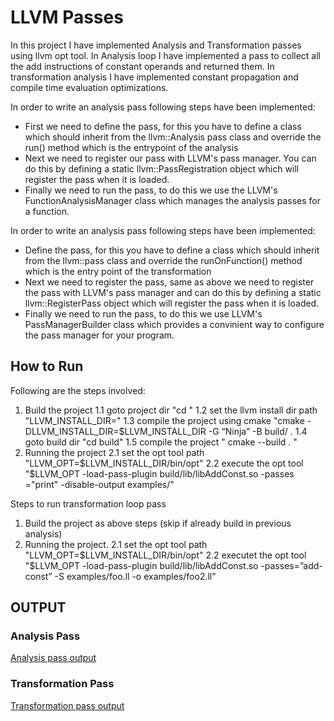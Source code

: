 # LLVM Passes
In this project I have implemented Analysis and Transformation passes using llvm opt tool. In Analysis loop I have implemented a pass to collect all the add instructions of constant operands and returned them. In transformation analysis I have implemented constant propagation and compile time evaluation optimizations.

In order to write an analysis pass following steps have been implemented:
* First we need to define the pass, for this you have to define a class which should inherit from the llvm::Analysis pass class and override the run() method which is the entrypoint of the analysis
* Next we need to register our pass with LLVM's pass manager. You can do this by defining a static llvm::PassRegistration<InstructionCountPass> object which will register the pass when it is loaded.
* Finally we need to run the pass, to do this we use the LLVM's FunctionAnalysisManager class which manages the analysis passes for a function.

  
In order to write an analysis pass following steps have been implemented:
* Define the pass, for this you have to define a class which should inherit from the llvm::pass class and override the runOnFunction() method which is the entry point of the transformation
* Next we need to register the pass, same as above we need to register the pass with LLVM's pass manager and can do this by defining a static llvm::RegisterPass<classname> object which will register the pass when it is loaded.
* Finally we need to run the pass, to do this we use LLVM's PassManagerBuilder class which provides a convinient way to configure the pass manager for your program.
  
  
## How to Run
Following are the steps involved:

1. Build the project
 1.1 goto project dir "cd <path-to-proj-dir>"
 1.2 set the llvm install dir path "LLVM_INSTALL_DIR=<path to llvm install dir>"
 1.3 compile the project using cmake "cmake -DLLVM_INSTALL_DIR=$LLVM_INSTALL_DIR -G “Ninja” -B build/ . 1.4 goto build dir "cd build"
 1.5 compile the project " cmake --build . "
2. Running the project
 2.1 set the opt tool path "LLVM_OPT=$LLVM_INSTALL_DIR/bin/opt"
 2.2 execute the opt tool "$LLVM_OPT -load-pass-plugin build/lib/libAddConst.so -passes
="print<add-const>" -disable-output examples/"


Steps to run transformation loop pass
1. Build the project as above steps (skip if already build in previous analysis)
2. Running the project.
  2.1 set the opt tool path "LLVM_OPT=$LLVM_INSTALL_DIR/bin/opt"
  2.2 executet the opt tool "$LLVM_OPT -load-pass-plugin build/lib/libAddConst.so -passes=”add-const” -S examples/foo.ll -o examples/foo2.ll"
  
  
## OUTPUT
### Analysis Pass
[Analysis pass output](https://github.com/harshitmonish/LLVM/blob/main/llvm-analysis-pass.png)  

### Transformation Pass
[Transformation pass output](https://github.com/harshitmonish/LLVM/blob/main/llvm-transformation-pass.png)
  
